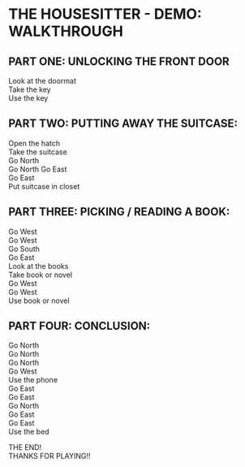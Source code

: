 # THE HOUSESITTER - DEMO: WALKTHROUGH

PART ONE: UNLOCKING THE FRONT DOOR 
----------------------------------  
Look at the doormat  
Take the key  
Use the key  
  
PART TWO: PUTTING AWAY THE SUITCASE:  
------------------------------------  
Open the hatch  
Take the suitcase  
Go North  
Go North 
Go East  
Go East  
Put suitcase in closet 
  
PART THREE: PICKING / READING A BOOK:  
-------------------------------------  
Go West  
Go West  
Go South  
Go East  
Look at the books  
Take book or novel  
Go West  
Go West  
Use book or novel  

PART FOUR: CONCLUSION:  
----------------------  
Go North  
Go North  
Go North  
Go West  
Use the phone  
Go East  
Go East  
Go North  
Go East  
Go East  
Use the bed  
  
THE END!  
THANKS FOR PLAYING!!
